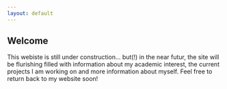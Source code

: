 ```yaml
---
layout: default
---
```

## Welcome

This webiste is still under construction... but(!) in the near futur, the site will be flurishing filled with information about my academic interest, the current projects I am working on and more information about myself. Feel free to return back to my website soon!
